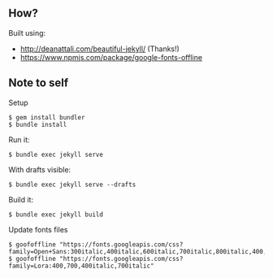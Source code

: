 ## How?

Built using:

- http://deanattali.com/beautiful-jekyll/ (Thanks!)
- https://www.npmjs.com/package/google-fonts-offline

## Note to self

Setup
```
$ gem install bundler
$ bundle install
```

Run it:
```
$ bundle exec jekyll serve
```
With drafts visible:
```
$ bundle exec jekyll serve --drafts
```
Build it:
```
$ bundle exec jekyll build
```

Update fonts files
```
$ goofoffline "https://fonts.googleapis.com/css?family=Open+Sans:300italic,400italic,600italic,700italic,800italic,400,300,600,700,800"
$ goofoffline "https://fonts.googleapis.com/css?family=Lora:400,700,400italic,700italic"
```
